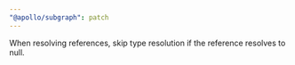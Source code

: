 ```yaml
---
"@apollo/subgraph": patch
---
```


When resolving references, skip type resolution if the reference resolves to null.
